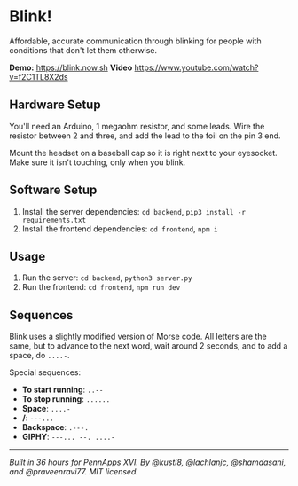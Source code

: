 # Blink!

Affordable, accurate communication through blinking for people with conditions that don't let them otherwise. 

**Demo:** https://blink.now.sh
**Video** https://www.youtube.com/watch?v=f2C1TL8X2ds

## Hardware Setup

You'll need an Arduino, 1 megaohm resistor, and some leads. Wire the resistor between 2 and three, and add the lead to the foil on the pin 3 end.

Mount the headset on a baseball cap so it is right next to your eyesocket. Make sure it isn't touching, only when you blink.

## Software Setup

1. Install the server dependencies: `cd backend`, `pip3 install -r requirements.txt`
2. Install the frontend dependencies: `cd frontend`, `npm i`

## Usage

1. Run the server: `cd backend`, `python3 server.py`
2. Run the frontend: `cd frontend`, `npm run dev`

## Sequences

Blink uses a slightly modified version of Morse code. All letters are the same, but to advance to the next word, wait around 2 seconds, and to add a space, do `....-`.

Special sequences:

- **To start running**: `..--`
- **To stop running**: `......`
- **Space**: `....-`
- **/**: `---...`
- **Backspace**: `.---.`
- **GIPHY**: `---... --. ....-`

---

*Built in 36 hours for PennApps XVI. By @kusti8, @lachlanjc, @shamdasani, and @praveenravi77. MIT licensed.*
